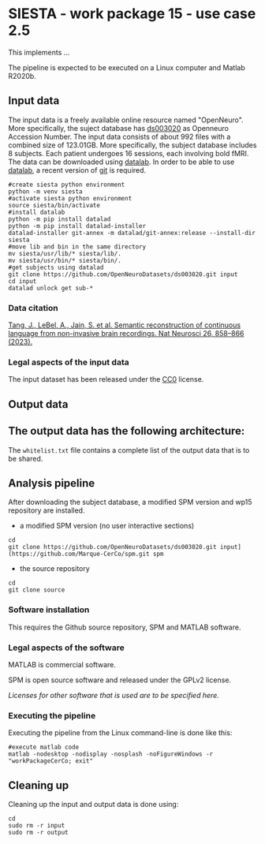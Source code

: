 # SIESTA - work package 15 - use case 2.5

This implements ...

The pipeline is expected to be executed on a Linux computer and Matlab R2020b.

## Input data

The input data is a freely available online resource named "OpenNeuro". More specifically, the suject database has [ds003020](https://openneuro.org/datasets/ds003020/versions/2.2.0) as Openneuro Accession Number. The input data consists of about 992 files with a combined size of 123.01GB. More specifically, the subject database includes 8 subjects. Each patient undergoes 16 sessions, each involving bold fMRI. The data can be downloaded using [datalab](https://www.datalad.org/). In order to be able to use [datalab](https://www.datalad.org/), a recent version of [git]( https://git-scm.com/downloads) is required.

````
#create siesta python environment
python -m venv siesta
#activate siesta python environment
source siesta/bin/activate
#install datalab 
python -m pip install datalad
python -m pip install datalad-installer
datalad-installer git-annex -m datalad/git-annex:release --install-dir siesta
#move lib and bin in the same directory
mv siesta/usr/lib/* siesta/lib/.
mv siesta/usr/bin/* siesta/bin/.
#get subjects using datalad
git clone https://github.com/OpenNeuroDatasets/ds003020.git input
cd input 
datalad unlock get sub-*
````
### Data citation

[Tang, J., LeBel, A., Jain, S. et al. Semantic reconstruction of continuous language from non-invasive brain recordings. Nat Neurosci 26, 858–866 (2023).](https://doi.org/10.1038/s41593-023-01304-9)

### Legal aspects of the input data

The input dataset has been released under the [CC0](https://spdx.org/licenses/CC0-1.0.html) license.

## Output data

The output data has the following architecture:
- 

The `whitelist.txt` file contains a complete list of the output data that is to be shared. 

## Analysis pipeline

After downloading the subject database, a modified SPM version and wp15 repository are installed.
- a modified SPM version (no user interactive sections)
````
cd
git clone https://github.com/OpenNeuroDatasets/ds003020.git input](https://github.com/Marque-CerCo/spm.git spm
````
- the source repository
````
cd
git clone source
````

### Software installation

This requires the Github source repository, SPM and MATLAB software. 

### Legal aspects of the software

MATLAB is commercial software.

SPM is open source software and released under the GPLv2 license.

_Licenses for other software that is used are to be specified here._

### Executing the pipeline

Executing the pipeline from the Linux command-line is done like this:
````
#execute matlab code
matlab -nodesktop -nodisplay -nosplash -noFigureWindows -r "workPackageCerCo; exit"
````

## Cleaning up

Cleaning up the input and output data is done using:
````
cd
sudo rm -r input
sudo rm -r output
````
